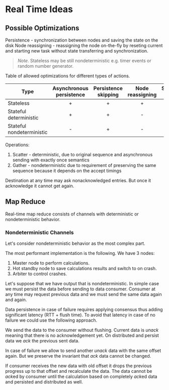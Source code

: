 # Real Time Ideas

## Possible Optimizations

Persistence - synchronization between nodes and saving the state on the disk
Node reassigning - reassigning the node on-the-fly by reseting current and starting new task without state transferring and synchronization.

> *Note*. Stateless may be still nondeterministic e.g. timer events or random number generator.

Table of allowed optimizations for different types of actions.

| Type | Asynchronous persistence | Persistence skipping | Node reassigning | Speculative execution | Synchronous Persistence |
|---|:-:|:-:|:-:|:-:|:-:|
| Stateless | + | + | + | + | + |
| Stateful deterministic | + | + | - | + | + |
| Stateful nondeterministic | - | + | - | - | + |

Operations:

1. Scatter - deterministic, due to original sequence and asynchronous sending with exactly once semantics
2. Gather - nondeterministic due to requirement of preserving the same sequence because it depends on the accept timings

Destination at any time may ask nonacknowledged entries. But once it acknowledge it cannot get again.

## Map Reduce

Real-time map reduce consists of channels with deterministic or nondeterministic behavior.

### Nondeterministic Channels

Let's consider nondeterministic behavior as the most complex part.

The most performant implementation is the following. We have 3 nodes:

1. Master node to perform calculations.
2. Hot standby node to save calculations results and switch to on crash.
3. Arbiter to control crashes.

Let's suppose that we have output that is nondeterministic. In simple case we must persist the data before sending to data consumer. Consumer at any time may request previous data and we must send the same data again and again.

Data persistence in case of failure requires applying consensus thus adding significant latency (RTT + flush time). To avoid that latency in case of no failure we could use the following approach.

We send the data to the consumer without flushing. Current data is *unack* meaning that there is no acknowledgement yet. On distributed and persist data we *ack* the previous sent data.

In case of failure we allow to send another *unack* data with the same offset again. But we preserve the invariant that *ack* data cannot be changed.

If consumer receives the new data with old offset it drops the previous progress up to that offset and recalculate the data. The data cannot be *ack*ed by consumer until the calculation based on completely *ack*ed data and persisted and distributed as well.  
